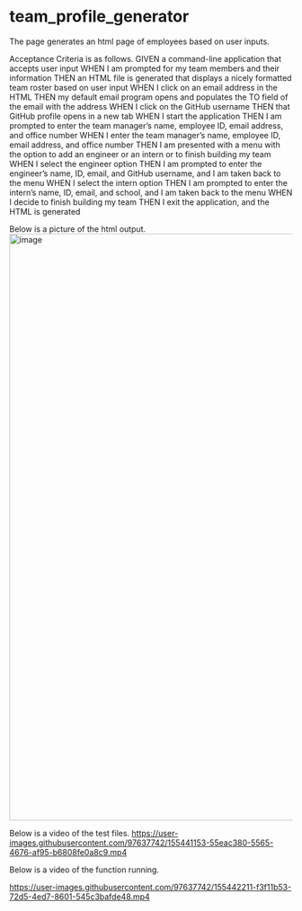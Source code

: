 # team_profile_generator
The page generates an html page of employees based on user inputs.

Acceptance Criteria is as follows.
GIVEN a command-line application that accepts user input
WHEN I am prompted for my team members and their information
THEN an HTML file is generated that displays a nicely formatted team roster based on user input
WHEN I click on an email address in the HTML
THEN my default email program opens and populates the TO field of the email with the address
WHEN I click on the GitHub username
THEN that GitHub profile opens in a new tab
WHEN I start the application
THEN I am prompted to enter the team manager’s name, employee ID, email address, and office number
WHEN I enter the team manager’s name, employee ID, email address, and office number
THEN I am presented with a menu with the option to add an engineer or an intern or to finish building my team
WHEN I select the engineer option
THEN I am prompted to enter the engineer’s name, ID, email, and GitHub username, and I am taken back to the menu
WHEN I select the intern option
THEN I am prompted to enter the intern’s name, ID, email, and school, and I am taken back to the menu
WHEN I decide to finish building my team
THEN I exit the application, and the HTML is generated

Below is a picture of the html output.
<img width="1045" alt="image" src="https://user-images.githubusercontent.com/97637742/155442123-3cb1e06b-ff87-4e59-bfb0-deaddda675ee.png">


Below is a video of the test files.
https://user-images.githubusercontent.com/97637742/155441153-55eac380-5565-4676-af95-b6808fe0a8c9.mp4

Below is a video of the function running.


https://user-images.githubusercontent.com/97637742/155442211-f3f11b53-72d5-4ed7-8601-545c3bafde48.mp4

